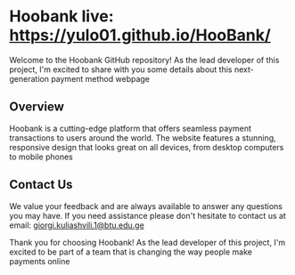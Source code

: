 # Hoobank  live: https://yulo01.github.io/HooBank/

Welcome to the Hoobank GitHub repository! As the lead developer of this project, I'm excited to share with you some details about this next-generation payment method webpage

## Overview

Hoobank is a cutting-edge platform that offers seamless payment transactions to users around the world. The website features a stunning, responsive design that looks great on all devices, from desktop computers to mobile phones

## Contact Us

We value your feedback and are always available to answer any questions you may have. If you need assistance please don't hesitate to contact us at email: giorgi.kuliashvili.1@btu.edu.ge

Thank you for choosing Hoobank! As the lead developer of this project, I'm excited to be part of a team that is changing the way people make payments online



